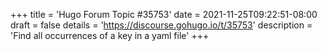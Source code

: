 +++
title = 'Hugo Forum Topic #35753'
date = 2021-11-25T09:22:51-08:00
draft = false
details = 'https://discourse.gohugo.io/t/35753'
description = 'Find all occurrences of a key in a yaml file'
+++
